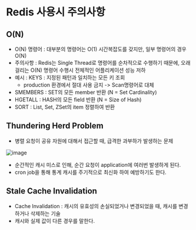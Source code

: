 # Redis 사용시 주의사항

## O(N)

+ O(N) 명령어 : 대부분의 명령어는 O(1) 시간복잡도를 갖지만, 일부 명령어의 경우 O(N)
+ 주의사항 : Redis는 Single Thread로 명령어를 순차적으로 수행하기 때문에, 오래 걸리는 O(N) 명령어 수행시 전체적인 어플리케이션 성능 저하
+ 예시 : KEYS : 지정된 패턴과 일치하는 모든 키 조회
  - production 환경에서 절대 사용 금지 -> Scan명령어로 대체
+ SMEMBERS : SET의 모든 member 반환 (N = Set Cardinality)
+ HGETALL : HASH의 모든 field 반환 (N = Size of Hash)
+ SORT : List, Set, ZSet의 item 정렬하여 반환

## Thundering Herd Problem
+ 병렬 요청이 공유 자원에 대해서 접근할 때, 급격한 과부하가 발생하는 문제

![image](https://github.com/HyangKeunChoi/TIL-Today-I-Learned-/assets/49984996/bf78244e-17f3-472a-bfee-dd4cd1e3b230)

+ 순간적인 캐시 미스로 인해, 순간 요청이 application에 여러번 발생하게 된다.
+ cron job을 통해 통계 캐시를 주기적으로 최신화 하여 예방하기도 한다.

## Stale Cache Invalidation
+ Cache Invalidation : 캐시의 유효성의 손실되었거나 변경되었을 때, 캐시를 변경하거나 삭제하는 기술
+ 캐시와 실제 값이 다른 경우를 말한다.
